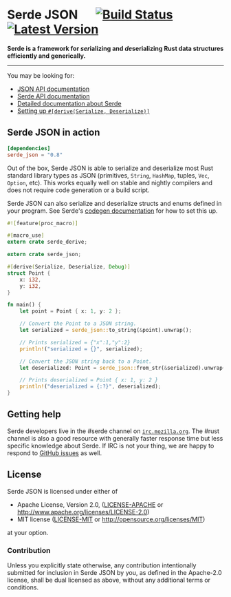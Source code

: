 # Serde JSON &emsp; [![Build Status](https://api.travis-ci.org/serde-rs/json.svg?branch=master)](https://travis-ci.org/serde-rs/json) [![Latest Version](https://img.shields.io/crates/v/serde_json.svg)](https://crates.io/crates/serde\_json)

**Serde is a framework for *ser*ializing and *de*serializing Rust data structures efficiently and generically.**

---

You may be looking for:

- [JSON API documentation](http://docs.serde.rs/serde_json/)
- [Serde API documentation](https://docs.serde.rs/serde/)
- [Detailed documentation about Serde](https://serde.rs/)
- [Setting up `#[derive(Serialize, Deserialize)]`](https://serde.rs/codegen.html)

## Serde JSON in action

```toml
[dependencies]
serde_json = "0.8"
```

Out of the box, Serde JSON is able to serialize and deserialize most Rust
standard library types as JSON (primitives, `String`, `HashMap`, tuples, `Vec`,
`Option`, etc). This works equally well on stable and nightly compilers and does
not require code generation or a build script.

Serde JSON can also serialize and deserialize structs and enums defined in your
program. See Serde's [codegen documentation](https://serde.rs/codegen.html) for
how to set this up.

```rust
#![feature(proc_macro)]

#[macro_use]
extern crate serde_derive;

extern crate serde_json;

#[derive(Serialize, Deserialize, Debug)]
struct Point {
    x: i32,
    y: i32,
}

fn main() {
    let point = Point { x: 1, y: 2 };

    // Convert the Point to a JSON string.
    let serialized = serde_json::to_string(&point).unwrap();

    // Prints serialized = {"x":1,"y":2}
    println!("serialized = {}", serialized);

    // Convert the JSON string back to a Point.
    let deserialized: Point = serde_json::from_str(&serialized).unwrap();

    // Prints deserialized = Point { x: 1, y: 2 }
    println!("deserialized = {:?}", deserialized);
}
```

## Getting help

Serde developers live in the #serde channel on
[`irc.mozilla.org`](https://wiki.mozilla.org/IRC). The #rust channel is also a
good resource with generally faster response time but less specific knowledge
about Serde. If IRC is not your thing, we are happy to respond to [GitHub
issues](https://github.com/serde-rs/json/issues/new) as well.

## License

Serde JSON is licensed under either of

 * Apache License, Version 2.0, ([LICENSE-APACHE](LICENSE-APACHE) or
   http://www.apache.org/licenses/LICENSE-2.0)
 * MIT license ([LICENSE-MIT](LICENSE-MIT) or
   http://opensource.org/licenses/MIT)

at your option.

### Contribution

Unless you explicitly state otherwise, any contribution intentionally submitted
for inclusion in Serde JSON by you, as defined in the Apache-2.0 license, shall
be dual licensed as above, without any additional terms or conditions.
